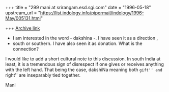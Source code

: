 +++
title = "299 mani at srirangam.esd.sgi.com"
date = "1996-05-18"
upstream_url = "https://list.indology.info/pipermail/indology/1996-May/005131.html"

+++
[Archive link](https://list.indology.info/pipermail/indology/1996-May/005131.html)

* I am interested in the word - dakshina -. I have seen it as a direction ,
* south or southern. I have also seen it as donation. What is the connection?

I would like to add a short cultural note to this discussion.
In south India at least, it is a tremendous sign of disrespect
if one gives or receives anything with the left hand.  That 
being the case, dakshiNa meaning both ``gift'' and ``right''
are inseparably tied together.

Mani





